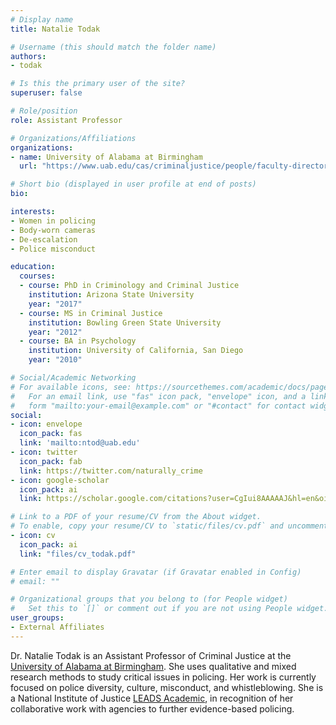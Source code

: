 ```yaml
---
# Display name
title: Natalie Todak

# Username (this should match the folder name)
authors:
- todak

# Is this the primary user of the site?
superuser: false

# Role/position
role: Assistant Professor

# Organizations/Affiliations
organizations:
- name: University of Alabama at Birmingham
  url: "https://www.uab.edu/cas/criminaljustice/people/faculty-directory/natalie-todak"

# Short bio (displayed in user profile at end of posts)
bio: 

interests:
- Women in policing
- Body-worn cameras
- De-escalation
- Police misconduct

education:
  courses:
  - course: PhD in Criminology and Criminal Justice
    institution: Arizona State University
    year: "2017"
  - course: MS in Criminal Justice
    institution: Bowling Green State University
    year: "2012"
  - course: BA in Psychology
    institution: University of California, San Diego
    year: "2010"

# Social/Academic Networking
# For available icons, see: https://sourcethemes.com/academic/docs/page-builder/#icons
#   For an email link, use "fas" icon pack, "envelope" icon, and a link in the
#   form "mailto:your-email@example.com" or "#contact" for contact widget.
social:
- icon: envelope
  icon_pack: fas
  link: 'mailto:ntod@uab.edu'
- icon: twitter
  icon_pack: fab
  link: https://twitter.com/naturally_crime
- icon: google-scholar
  icon_pack: ai
  link: https://scholar.google.com/citations?user=CgIui8AAAAAJ&hl=en&oi=ao

# Link to a PDF of your resume/CV from the About widget.
# To enable, copy your resume/CV to `static/files/cv.pdf` and uncomment the lines below.
- icon: cv
  icon_pack: ai
  link: "files/cv_todak.pdf"

# Enter email to display Gravatar (if Gravatar enabled in Config)
# email: ""

# Organizational groups that you belong to (for People widget)
#   Set this to `[]` or comment out if you are not using People widget.
user_groups:
- External Affiliates
---
```


Dr. Natalie Todak is an Assistant Professor of Criminal Justice at the [University of Alabama at Birmingham](https://www.uab.edu/cas/criminaljustice/). She uses qualitative and mixed research methods to study critical issues in policing. Her work is currently focused on police diversity, culture, misconduct, and whistleblowing. She is a National Institute of Justice [LEADS Academic](https://nij.ojp.gov/funding/leads-scholar-biographies), in recognition of her collaborative work with agencies to further evidence-based policing.